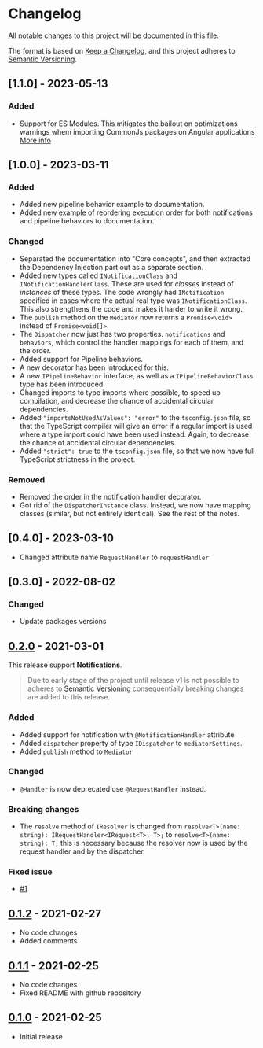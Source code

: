 # Changelog

All notable changes to this project will be documented in this file.

The format is based on [Keep a Changelog](https://keepachangelog.com/en/1.0.0/),
and this project adheres to [Semantic Versioning](https://semver.org/spec/v2.0.0.html).

## [1.1.0] - 2023-05-13

### Added

- Support for ES Modules. This mitigates the bailout on optimizations warnings whem importing CommonJs packages on Angular applications [More info](https://angular.io/guide/build#configuring-commonjs-dependencies)

## [1.0.0] - 2023-03-11

### Added

- Added new pipeline behavior example to documentation.
- Added new example of reordering execution order for both notifications and pipeline behaviors to documentation.

### Changed

- Separated the documentation into "Core concepts", and then extracted the Dependency Injection part out as a separate section.
- Added new types called `INotificationClass` and `INotificationHandlerClass`. These are used for *classes* instead of *instances* of these types. The code wrongly had `INotification` specified in cases where the actual real type was `INotificationClass`. This also strengthens the code and makes it harder to write it wrong.
- The `publish` method on the `Mediator` now returns a `Promise<void>` instead of `Promise<void[]>`.
- The `Dispatcher` now just has two properties. `notifications` and `behaviors`, which control the handler mappings for each of them, and the order.
- Added support for Pipeline behaviors.
- A new decorator has been introduced for this.
- A new `IPipelineBehavior` interface, as well as a `IPipelineBehaviorClass` type has been introduced.
- Changed imports to type imports where possible, to speed up compilation, and decrease the chance of accidental circular dependencies.
- Added `"importsNotUsedAsValues": "error"` to the `tsconfig.json` file, so that the TypeScript compiler will give an error if a regular import is used where a type import could have been used instead. Again, to decrease the chance of accidental circular dependencies.
- Added `"strict": true` to the `tsconfig.json` file, so that we now have full TypeScript strictness in the project.

### Removed

- Removed the order in the notification handler decorator.
- Got rid of the `DispatcherInstance` class. Instead, we now have mapping classes (similar, but not entirely identical). See the rest of the notes.

## [0.4.0] - 2023-03-10

- Changed attribute name `RequestHandler` to `requestHandler`

## [0.3.0] - 2022-08-02

### Changed

- Update packages versions

## [0.2.0] - 2021-03-01

This release support **Notifications**.

> Due to early stage of the project until release v1 is not possible to adheres to [Semantic Versioning](https://semver.org/spec/v2.0.0.html) consequentially breaking changes are added to this release.

### Added
  
- Added support for notification with `@NotificationHandler` attribute
- Added `dispatcher` property of type `IDispatcher` to `mediatorSettings`.
- Added `publish` method to `Mediator`
  
### Changed

- `@Handler` is now deprecated use `@RequestHandler` instead.

### Breaking changes

- The `resolve` method of `IResolver` is changed from `resolve<T>(name: string): IRequestHandler<IRequest<T>, T>;` to `resolve<T>(name: string): T;` this is necessary because the resolver now is used by the request handler and by the dispatcher.

### Fixed issue

- [#1](https://github.com/m4ss1m0g/mediatr-ts/issues/1)

## [0.1.2] - 2021-02-27

- No code changes
- Added comments

## [0.1.1] - 2021-02-25

- No code changes
- Fixed README with github repository

## [0.1.0] - 2021-02-25

- Initial release

[0.2.0]: https://github.com/m4ss1m0g/mediatr-ts/compare/tag/v0.1.2...v0.2.0
[0.1.2]: https://github.com/m4ss1m0g/mediatr-ts/compare/tag/v0.1.2...v0.1.1
[0.1.1]: https://github.com/m4ss1m0g/mediatr-ts/compare/tag/v0.1.1...v0.1.0
[0.1.0]: https://github.com/m4ss1m0g/mediatr-ts/releases/tag/v0.1.0
